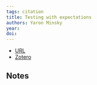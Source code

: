```yaml
---
tags: citation
title: Testing with expectations
authors: Yaron Minsky
year: 
doi: 
---
```


- [URL](https://blog.janestreet.com/testing-with-expectations/)
- [Zotero](zotero://select/items/@minskyTestingExpectations)

## Notes

